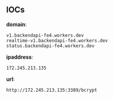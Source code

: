 
## IOCs

__domain__:

```text
v1.backendapi-fe4.workers.dev
realtime-v1.backendapi-fe4.workers.dev
status.backendapi-fe4.workers.dev
```
__ipaddress__:

```text
172.245.213.135
```
__url__:

```text
http://172.245.213.135:3389/bcrypt
```